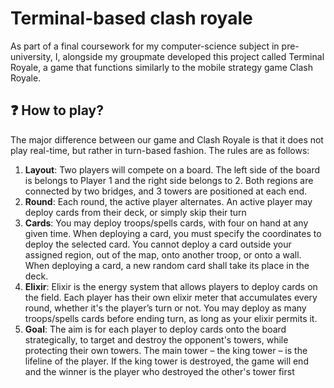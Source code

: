 # Terminal-based clash royale
As part of a final coursework for my computer-science subject in pre-university, I, alongside my groupmate developed this project called Terminal Royale, a game that functions similarly to the mobile strategy game Clash Royale.

## ❓ How to play?
The major difference between our game and Clash Royale is that it does not play real-time, but rather in turn-based fashion. The rules are as follows:

1. **Layout**: Two players will compete on a board. The left side of the board is belongs to Player 1 and the right side belongs to 2. Both regions are connected by two bridges, and 3 towers are positioned at each end.
2. **Round**: Each round, the active player alternates. An active player may deploy cards from their deck, or simply skip their turn
3. **Cards**: You may deploy troops/spells cards, with four on hand at any given time. When deploying a card, you must specify the coordinates to deploy the selected card. You cannot deploy a card outside your assigned region, out of the map, onto another troop, or onto a wall. When deploying a card, a new random card shall take its place in the deck.
4. **Elixir**: Elixir is the energy system that allows players to deploy cards on the field. Each player has their own elixir meter that accumulates every round, whether it's the player’s turn or not. You may deploy as many troops/spells cards before ending turn, as long as your elixir permits it.
5. **Goal**: The aim is for each player to deploy cards onto the board strategically, to target and destroy the opponent's towers, while protecting their own towers. The main tower – the king tower – is the lifeline of the player. If the king tower is destroyed, the game will end and the winner is the player who destroyed the other's tower first
